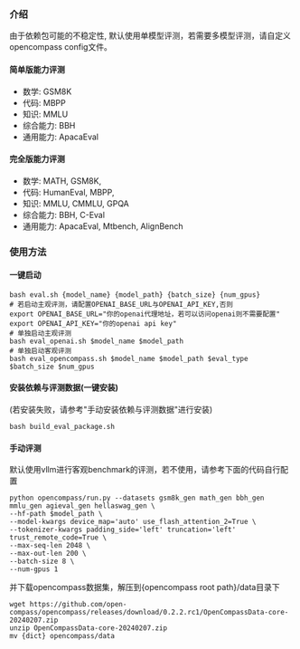 ### 介绍
由于依赖包可能的不稳定性, 默认使用单模型评测，若需要多模型评测，请自定义opencompass config文件。

#### 简单版能力评测
- 数学: GSM8K
- 代码: MBPP
- 知识: MMLU
- 综合能力: BBH
- 通用能力: ApacaEval

#### 完全版能力评测
- 数学: MATH, GSM8K,
- 代码: HumanEval, MBPP,
- 知识: MMLU, CMMLU, GPQA
- 综合能力: BBH, C-Eval
- 通用能力: ApacaEval, Mtbench, AlignBench

### 使用方法
#### 一键启动
```shell
bash eval.sh {model_name} {model_path} {batch_size} {num_gpus}
# 若启动主观评测，请配置OPENAI_BASE_URL与OPENAI_API_KEY,否则
export OPENAI_BASE_URL="你的openai代理地址，若可以访问openai则不需要配置"
export OPENAI_API_KEY="你的openai api key"
# 单独启动主观评测
bash eval_openai.sh $model_name $model_path
# 单独启动客观评测
bash eval_opencompass.sh $model_name $model_path $eval_type $batch_size $num_gpus
```

#### 安装依赖与评测数据(一键安装)
(若安装失败，请参考"手动安装依赖与评测数据"进行安装)
```shell
bash build_eval_package.sh
```

#### 手动评测
默认使用vllm进行客观benchmark的评测，若不使用，请参考下面的代码自行配置
```shell
python opencompass/run.py --datasets gsm8k_gen math_gen bbh_gen mmlu_gen agieval_gen hellaswag_gen \
--hf-path $model_path \
--model-kwargs device_map='auto' use_flash_attention_2=True \
--tokenizer-kwargs padding_side='left' truncation='left' trust_remote_code=True \
--max-seq-len 2048 \
--max-out-len 200 \
--batch-size 8 \
--num-gpus 1
```

并下载opencompass数据集，解压到{opencompass root path}/data目录下

```shell
wget https://github.com/open-compass/opencompass/releases/download/0.2.2.rc1/OpenCompassData-core-20240207.zip
unzip OpenCompassData-core-20240207.zip
mv {dict} opencompass/data
```
